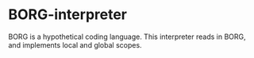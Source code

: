 # BORG-interpreter
BORG is a hypothetical coding language. This interpreter reads in BORG, and implements local and global scopes.
